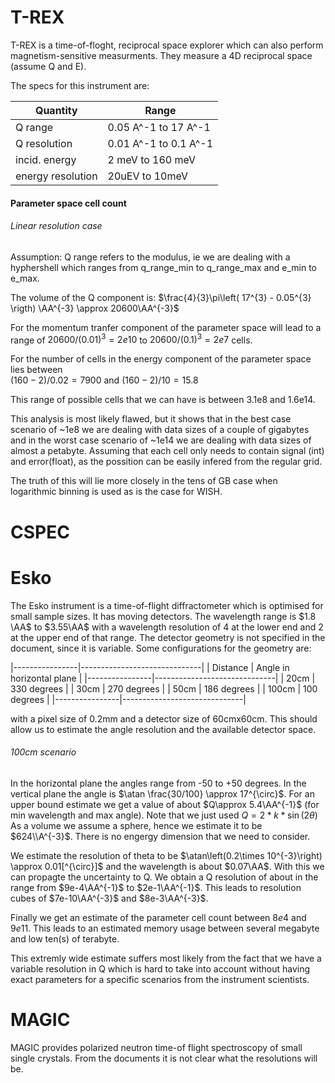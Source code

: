 

# T-REX

T-REX is a time-of-floght, reciprocal space explorer which can also perform
magnetism-sensitive measurments. They measure a 4D reciprocal space (assume Q and E).

The specs for this instrument are:

| Quantity          | Range                 |
|-------------------|-----------------------|
| Q range           | 0.05 A^-1 to 17 A^-1  |
| Q resolution      | 0.01 A^-1 to 0.1 A^-1 |
| incid. energy     | 2 meV to 160 meV      |
| energy resolution | 20uEV to 10meV        |

#### Parameter space cell count

###### Linear resolution case
Assumption: Q range refers to the modulus, ie we are dealing with a hyphershell
            which ranges from q_range_min to q_range_max and e_min to e_max.

The volume of the Q component is: $\frac{4}{3}\pi\left( 17^{3} - 0.05^{3} \rigth) \AA^{-3} \approx 20600\AA^{-3}$

For the momentum tranfer component of the parameter space will lead to a range of $20600/ (0.01)^{3} = 2e10$ to $20600/ (0.1)^{3}=2e7$ cells.

For the number of cells in the energy component of the parameter space lies between  
$(160 - 2)/0.02=7900$ and $(160 - 2)/10=15.8$

This range of possible cells that we can have is between 3.1e8 and 1.6e14.

This analysis is most likely flawed, but it shows that in the best case scenario
of ~1e8 we are dealing with data sizes of a couple of gigabytes and in the worst case scenario of ~1e14 we are dealing with data sizes of almost a petabyte. Assuming that each cell only needs to contain signal (int) and error(float), as
the possition can be easily infered from the regular grid.

The truth of this will lie more closely in the tens of GB case when logarithmic
binning is used as is the case for WISH.


# CSPEC

# Esko

The Esko instrument is a time-of-flight diffractometer which is optimised for
small sample sizes. It has moving detectors. The wavelength range is $1.8 \AA$
to $3.55\AA$ with a wavelength resolution of $4%$ at the lower end and $2%$ at the
upper end of that range. The detector geometry is not specified in the document,
since it is variable. Some configurations for the geometry are:

|----------------|------------------------------|
| Distance       |  Angle in horizontal plane   |
|----------------|------------------------------|
|  20cm          |  330 degrees                 |
|  30cm          |  270 degrees                 |
|  50cm          |  186 degrees                 |
|  100cm         |  100 degrees                 |
|----------------|------------------------------|

with a pixel size of 0.2mm and a detector size of 60cmx60cm. This should allow
us to estimate the angle resolution and the available detector space.

###### 100cm scenario

In the horizontal plane the angles range from -50 to +50 degrees. In the vertical
plane the angle is $\atan \frac{30/100} \approx 17^{\circ}$. For an upper bound
estimate we get a value of about $Q\approx 5.4\AA^{-1}$ (for min wavelength and max angle).
Note that we just used $Q=2*k*\sin\left(2\theta\right)$
As a volume we assume a sphere, hence we estimate it to be $624\\A^{-3}$. There is no
engergy dimension that we need to consider.

We estimate the resolution of theta to be $\atan\left(0.2\times 10^{-3}\right) \approx 0.01[^{\circ}]$
and the wavelength is about $0.07\AA$. With this we can propagte the uncertainty to Q.
We obtain a Q resolution of about in the range from $9e-4\AA^{-1}$ to $2e-1\AA^{-1}$. This
leads to resolution cubes of $7e-10\AA^{-3}$ and $8e-3\AA^{-3}$.

Finally we get an estimate of the parameter cell count between $8e4$ and $9e11$. This leads
to an estimated memory usage between several megabyte and low ten(s) of terabyte.

This extremly wide estimate suffers most likely from the fact that we have a variable
resolution in Q which is hard to take into account without having exact parameters
for a specific scenarios from the instrument scientists.


# MAGIC

MAGIC provides polarized neutron time-of flight spectroscopy of small single crystals. From the documents it is not clear what the resolutions will be.
